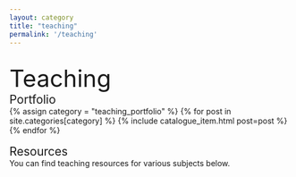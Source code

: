 ```yaml
---
layout: category
title: "teaching"
permalink: '/teaching'
---
```


<br>
<div style="font-size:3em;">Teaching</div>

<div style="font-size:1.5em;">Portfolio</div>
<div class="catalogue">
  {% assign category = "teaching_portfolio" %}
  {% for post in site.categories[category] %}
    {% include catalogue_item.html post=post %}
  {% endfor %}
</div>

<br>
<div style="font-size:1.5em;">Resources</div>
You can find teaching resources for various subjects below.
